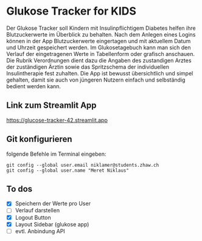 # Glukose Tracker for KIDS
Der Glukose Tracker soll Kindern mit Insulinpflichtigem Diabetes helfen ihre Blutzuckerwerte im Überblick zu behalten. Nach dem Anlegen eines Logins können in der App Blutzuckerwerte eingertagen und mit aktuellem Datum und Uhrzeit gespeichert werden. Im Glukosetagebuch kann man sich den Verlauf der eingetragenen Werte in Tabellenform oder grafisch anschauen. Die Rubrik Verordnungen dient dazu die Angaben des zustandigen Arztes der zuständigen Ärztin sowie das Spritzschema der individuellen Insulintherapie fest zuhalten.
Die App ist bewusst übersichtlich und simpel gehalten, damit sie auch von jüngeren Nutzern einfach und selbständig bedient werden kann.

## Link zum Streamlit App
https://glucose-tracker-42.streamlit.app

## Git konfigurieren
folgende Befehle im Terminal eingeben:
```
git config --global user.email niklamer@students.zhaw.ch    
git config --global user.name "Meret Niklaus"   
```                    

## To dos
- [x] Speichern der Werte pro User
- [ ] Verlauf darstellen
- [x] Logout Button
- [x] Layout Sidebar (glukose app)
- [ ] evtl. Anbindung API
